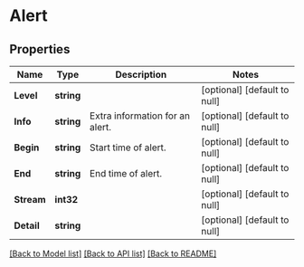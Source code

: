 # Alert

## Properties
Name | Type | Description | Notes
------------ | ------------- | ------------- | -------------
**Level** | **string** |  | [optional] [default to null]
**Info** | **string** | Extra information for an alert. | [optional] [default to null]
**Begin** | **string** | Start time of alert. | [optional] [default to null]
**End** | **string** | End time of alert. | [optional] [default to null]
**Stream** | **int32** |  | [optional] [default to null]
**Detail** | **string** |  | [optional] [default to null]

[[Back to Model list]](../README.md#documentation-for-models) [[Back to API list]](../README.md#documentation-for-api-endpoints) [[Back to README]](../README.md)


